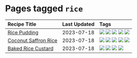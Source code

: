 # Pages tagged `rice`

|Recipe Title|Last Updated|Tags
|:---|:---|:---|
|[Rice Pudding](../recipes/ricepudding.md)|2023-07-18|[![](https://img.shields.io/badge/tag-dairy-1754e4)](../tags/dairy.md) [![](https://img.shields.io/badge/tag-dessert-e2596)](../tags/dessert.md) [![](https://img.shields.io/badge/tag-easy-10cdd6)](../tags/easy.md) [![](https://img.shields.io/badge/tag-rice-13fda6)](../tags/rice.md) [![](https://img.shields.io/badge/tag-rice_cooker-94b8ca)](../tags/rice_cooker.md)|
|[Coconut Saffron Rice](../recipes/coconutsaffronrice.md)|2023-07-18|[![](https://img.shields.io/badge/tag-expensive-e4f90)](../tags/expensive.md) [![](https://img.shields.io/badge/tag-rice-13fda6)](../tags/rice.md) [![](https://img.shields.io/badge/tag-sides-9fef19)](../tags/sides.md) [![](https://img.shields.io/badge/tag-stovetop-d4602a)](../tags/stovetop.md) [![](https://img.shields.io/badge/tag-thai-427cd)](../tags/thai.md)|
|[Baked Rice Custard](../recipes/bakedricecustard.md)|2023-07-18|[![](https://img.shields.io/badge/tag-baked-28ab17)](../tags/baked.md) [![](https://img.shields.io/badge/tag-dairy-1754e4)](../tags/dairy.md) [![](https://img.shields.io/badge/tag-dessert-e2596)](../tags/dessert.md) [![](https://img.shields.io/badge/tag-rice-13fda6)](../tags/rice.md)|
